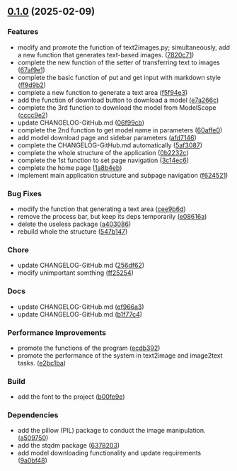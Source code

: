 <!-- insertion marker -->
<a name="0.1.0"></a>

## [0.1.0](https://github.com/DaoChaShao/llm-text2images/compare/be2391ecf9ec39e3abc1f9d9bfff49c24c89a878...0.1.0) (2025-02-09)

### Features

- modify and promote the function of text2images.py; simultaneously, add a new function that generates text-based images. ([7820c71](https://github.com/DaoChaShao/llm-text2images/commit/7820c7176faa4ee4c5640b9efd3e04bfd636e845))
- complete the new function of the setter of transferring text to images ([67af9e1](https://github.com/DaoChaShao/llm-text2images/commit/67af9e1130280d287293e3175598441e4829f3d0))
- complete the basic function of put and get input with markdown style ([ff9d9b2](https://github.com/DaoChaShao/llm-text2images/commit/ff9d9b219cae12e7fcbc1158a75de637d4975883))
- complete a new function to generate a text area ([f5f94e3](https://github.com/DaoChaShao/llm-text2images/commit/f5f94e3454e136aacf1f1edee8b99d3d9b6b8ad9))
- add the function of download button to download a model ([e7a266c](https://github.com/DaoChaShao/llm-text2images/commit/e7a266cb5aace75beadd4c182d7254bfb3b07a7d))
- complete the 3rd function to download the model from ModelScope ([cccc9e2](https://github.com/DaoChaShao/llm-text2images/commit/cccc9e25e029e99f99f6cd6a03f35b5262047772))
- update CHANGELOG-GitHub.md ([06f99cb](https://github.com/DaoChaShao/llm-text2images/commit/06f99cb0141e78bbcf4c0cd22b53b7bb34002ae5))
- complete the 2nd function to get model name in parameters ([60affe0](https://github.com/DaoChaShao/llm-text2images/commit/60affe032137953dfe8f62a620bbbfe67c365d00))
- add model download page and sidebar parameters ([afd7146](https://github.com/DaoChaShao/llm-text2images/commit/afd71465bcb2be33e9edf61d66a15098adcd5d9f))
- complete the CHANGELOG-GitHub.md automatically ([5af3087](https://github.com/DaoChaShao/llm-text2images/commit/5af30873260716ddde673ef019626e222284b68e))
- complete the whole structure of the application ([0b2232c](https://github.com/DaoChaShao/llm-text2images/commit/0b2232cc655f9028cf3773c4c78c8318ceb05f70))
- complete the 1st function to set page navigation ([3c14ec6](https://github.com/DaoChaShao/llm-text2images/commit/3c14ec60c4678ffcbd977ff82a518eed49a6675c))
- complete the home page ([1a8b4eb](https://github.com/DaoChaShao/llm-text2images/commit/1a8b4eb9de2d4f94bbf40e97df47532192e23c05))
- implement main application structure and subpage navigation ([f624521](https://github.com/DaoChaShao/llm-text2images/commit/f624521572e9f70a150e8f877afa1f281e2ccd68))

### Bug Fixes

- modify the function that generating a text area ([cee9b6d](https://github.com/DaoChaShao/llm-text2images/commit/cee9b6d94fe387b89992c09414090e350757a2eb))
- remove the process bar, but keep its deps temporarily ([e08616a](https://github.com/DaoChaShao/llm-text2images/commit/e08616ac818bf22472fc3dad5165654014720230))
- delete the useless package ([a403086](https://github.com/DaoChaShao/llm-text2images/commit/a403086eee12445e8f625c642e26b6133157feb6))
- rebuild whole the structure ([547b147](https://github.com/DaoChaShao/llm-text2images/commit/547b1472f1d8b89377570ceffd3c1f0745d03e68))

### Chore

- update CHANGELOG-GitHub.md ([256df62](https://github.com/DaoChaShao/llm-text2images/commit/256df6236ab4c52d851a0ab539693b49d2855e29))
- modify unimportant somthing ([ff25254](https://github.com/DaoChaShao/llm-text2images/commit/ff252548957d972620e1ae7ea0793857ebee0674))

### Docs

- update CHANGELOG-GitHub.md ([ef966a3](https://github.com/DaoChaShao/llm-text2images/commit/ef966a3137313bc6fffc11f86e8ba9226b0ab757))
- update CHANGELOG-GitHub.md ([b1f77c4](https://github.com/DaoChaShao/llm-text2images/commit/b1f77c4442bd93381324e35dcc48ad25ff372e19))

### Performance Improvements

- promote the functions of the program ([ecdb392](https://github.com/DaoChaShao/llm-text2images/commit/ecdb39284ad292649657147fb5f27079678d9d5c))
- promote the performance of the system in text2image and image2text tasks. ([e2bc1ba](https://github.com/DaoChaShao/llm-text2images/commit/e2bc1ba7b751a5406255b6218b7d552b72ec5a86))

### Build

- add the font to the project ([b00fe9e](https://github.com/DaoChaShao/llm-text2images/commit/b00fe9ed704dbcd80e10c60fc87e503fe13b209b))

### Dependencies

- add the pillow (PIL) package to conduct the image manipulation. ([a509750](https://github.com/DaoChaShao/llm-text2images/commit/a509750b0b7095c9addf748788377d85091cfad9))
- add the stqdm package ([6378203](https://github.com/DaoChaShao/llm-text2images/commit/63782038306c4ccf649a7475509c31a96da214cc))
- add model downloading functionality and update requirements ([9a0bf48](https://github.com/DaoChaShao/llm-text2images/commit/9a0bf48fd2d47632eb920859b299bdf4686a487f))

